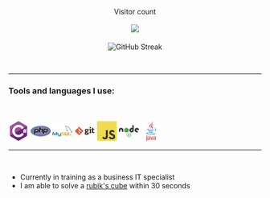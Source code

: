 <p align="center">
  Visitor count
  <br>
  <br>
  <img src="https://profile-counter.glitch.me/mLoDar/count.svg"/>
  <br>
  <br>
  <img src="https://streak-stats.demolab.com?user=mLoDar&theme=one-dark-pro&hide_border=true&date_format=j%20M%5B%20Y%5D&card_width=500" alt="GitHub Streak"/>
</p>

<br>
<hr>

<p align="center">
</p>

<p align="center">
  <h3>Tools and languages I use:</h3>
  <br>
  <br>
  <img src="https://github.com/devicons/devicon/blob/master/icons/csharp/csharp-original.svg" title="C#" **alt="C#" width="40" height="40"/>
  <img src="https://github.com/devicons/devicon/blob/master/icons/php/php-original.svg" title="PHP" **alt="PHP" width="40" height="40"/>
  <img src="https://github.com/devicons/devicon/blob/master/icons/mysql/mysql-original-wordmark.svg" title="MySQL"  alt="MySQL" width="40" height="40"/>
  <img src="https://github.com/devicons/devicon/blob/master/icons/git/git-original-wordmark.svg" title="Git" **alt="Git" width="40" height="40"/>
  <img src="https://github.com/devicons/devicon/blob/master/icons/javascript/javascript-original.svg" title="JavaScript" alt="JavaScript" width="40" height="40"/>
  <img src="https://github.com/devicons/devicon/blob/master/icons/nodejs/nodejs-original-wordmark.svg" title="NodeJS" alt="NodeJS" width="40" height="40"/>
  <img src="https://github.com/devicons/devicon/blob/master/icons/java/java-original-wordmark.svg" title="Java" alt="Java" width="40" height="40"/>
</p>

<hr>
<br>

- Currently in training as a business IT specialist
- I am able to solve a [rubik's cube](https://www.gancube.com/) within 30 seconds
